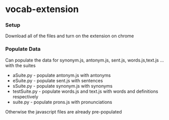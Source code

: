 # vocab-extension

### Setup
Download all of the files and turn on the extension on chrome

### Populate Data
Can populate the data for synonym.js, antonym.js, sent.js, words.js,text.js ... with the suites
- aSuite.py - populate antonym.js with antonyms
- eSuite.py - populate sent.js with sentences
- sSuite.py - populate synonym.js with synonyms
- testSuite.py - populate words.js and text.js with words and definitions respectively
- suite.py - populate prons.js with pronunciations

Otherwise the javascript files are already pre-populated
